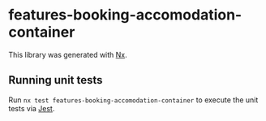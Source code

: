 # features-booking-accomodation-container

This library was generated with [Nx](https://nx.dev).

## Running unit tests

Run `nx test features-booking-accomodation-container` to execute the unit tests via [Jest](https://jestjs.io).
